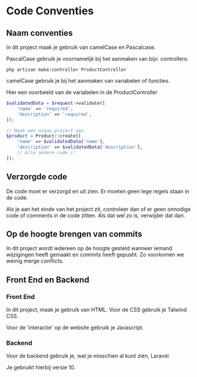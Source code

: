 # Code Conventies

## Naam conventies

In dit project maak je gebruik van camelCase en Pascalcase.

PascalCase gebruik je voornamelijk bij het aanmaken van bijv. controllers:

``` command
php artisan make:controller ProductController
```
camelCase gebruik je bij het aanmaken van variabelen of functies.

Hier een voorbeeld van de variabelen in de ProductController

```php
$validatedData = $request->validate([
    'name' => 'required',
    'description' => 'required',
]);

// Maak een nieuw project aan
$product = Product::create([
    'name' => $validatedData['name'],
    'description' => $validatedData['description'],
    // Alle andere code //
]);
```




## Verzorgde code

De code moet er verzorgd en uit zien. Er moeten geen lege regels staan in de code. 

Als je aan het einde van het project zit, controleer dan of er geen onnodige code of comments in de code zitten. Als dat wel zo is, verwijder dat dan.

## Op de hoogte brengen van commits

In dit project wordt iedereen op de hoogte gesteld wanneer iemand wijzigingen heeft gemaakt en commits heeft gepusht. Zo voorkomen we weinig merge conflicts.

## Front End en Backend
### Front End
In dit project, maak je gebruik van HTML. Voor de CSS gebruik je Talwind CSS.

Voor de 'interactie' op de website gebruik je Javascript.

### Backend
Voor de backend gebruik je, wat je misschien al kunt zien, Laravel.

Je gebruikt hierbij versie 10.

